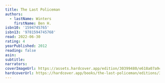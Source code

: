 ```yaml
---
title: The Last Policeman
authors:
  - lastName: Winters
    firstName: Ben H.
isbn10: '1594745765'
isbn13: '9781594745768'
read: 2022-06-30
rating: 4
yearPublished: 2012
reading: false
asin:
subtitle:
narrators:
coverImageUrl: https://assets.hardcover.app/edition/30399480/e618a07a9c39a8ed54d0848bc06d19ad3778e4ee.jpeg
hardcoverUrl: https://hardcover.app/books/the-last-policeman/editions/30399480
---
```

